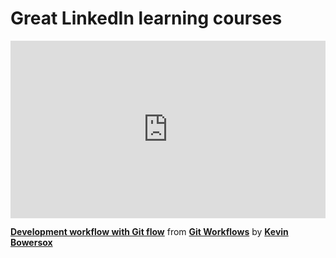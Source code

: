 <h1>Great LinkedIn learning courses</h1>

<div style="position:relative;height:0;padding-bottom:56.25%"><iframe width="640" height="360" src="https://www.linkedin.com/learning/embed/git-workflows/development-workflow-with-git-flow?autoplay=false&claim=AQF0zOrKihHDrwAAAYJjvQT1tN_DjL3kbZJgTD0wa62T4nZAnKHOAhm_B_6oXhrayZbT_ShfCcybdHARn0mVv-uT3lexOu1e636Cu9SvY8bnvAqlUfuOFI4YzVr0m0kzu1vuGVp0KoX9rghMbEKt55ot5i9L-vvepW0Pc320akswoLAlIb2szG2jw9lVZdmzjv0zkPRRm3IM89iyzxvFdibXAQlB7VbxjmGox5i3gepe_OIYeht4jJwtOA0xRtAqU5PXht9JhnWhJaLyXw2cVcyK7hEc0dMfiArZWWctfX1Hx580cBr2rpSEoiKrRVPyxx_yU81ma2zaTo-goxtQDihhf2FEjG10fFiRM5yhzaA_OL_RNcJhaUxSpgmaRS8SG1EL0ybHDVCBSXFJ8uQto0BPCWH50B8u1PpAN9AEaTPeLn8M6Vo3MuEB2ItDXwrK20AE3ztQVcFEQgaBQ-MpfWJ41mm2BSlfaGAZJYUCUcu0skFqZg5NaY53HkWOWELhp6aTWWE-URTktmZn0GFqJhwvy1tcv3tgIB2tuSWg868jq6zuwHMq2OYu5LR9-mDWVEgYepj5Io3fEJ1m2EgX-wWyxtQJnaBiGkz3B6f93WrYyPVkTMWaVbYtO4DWFIKk3TkoPwBlR7i_waKPNQkh3bFGyVZHMrD5hREIXzd2cgafaVVUGRELK2uY5S4UCfCg2N6YJB-fDNdOhSZDP1CSlqBxF2XgYSGwh8XUjfFyEPfZ2vuzUPsypc9UP8ldPcKoibNTPwsbwk2U6MVggDZlNk_aK5sYZT3zi71ZQB20uaMvMBYH38XDCM6VkJYuDhV-FTuw_Bc6iysZMoDLd9YwlDuh8sQAkNtlk9g4JP66-L3IMf3TnOaZgf7KZ768DEdQPsnwPfNy_UwO4JxlMmWpGjs4RFzeT3id_bW0BJtWCnA0UfPhiMKxEz9NqSpdh1rXnfnRwV2MFW23Db0XMXE__rpFzaIrRUGMYtw1Rai5Blsa5RBUO3DHufAgsqi8Cc8vzI5gQQ9cobUxmljhMeVk2PWnw5RrAqBUC6K8Di_6E-_QMMZQd2H33rusAQnPdA-AefhkkvAG-uE8oUJw7rlzNQmRgYRIuL3e4hAZyJGNRRZh_JF3pmOID5L8KN5XXTo9OS2Xp_YjekGsHn71T-aDgoVzGqOKs7ooF6a29UJw6YJRLjs&lipi=urn%3Ali%3Apage%3Ad_learning_content%3BL89IAngMR2OtqtVhZeJ0CQ%3D%3D&licu" mozallowfullscreen="true" webkitallowfullscreen="true" allowfullscreen="true" frameborder="0" style="position:absolute;width:100%;height:100%;left:0"></iframe></div><p><strong><a href="https://www.linkedin.com/learning/git-workflows/development-workflow-with-git-flow?trk=embed_lil">Development workflow with Git flow</a></strong> from <strong><a href="https://www.linkedin.com/learning/git-workflows?trk=embed_lil">Git Workflows</a></strong> by <strong><a href="https://www.linkedin.com/learning/instructors/kevin-bowersox?trk=embed_lil">Kevin Bowersox</a></strong></p>